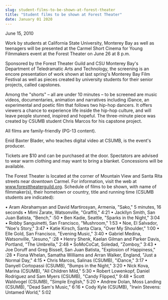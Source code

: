 ```yaml
---
slug: student-films-to-be-shown-at-forest-theater
title: "Student films to be shown at Forest Theater"
date: January 01 2020
---
```


<p>June 15, 2010
</p><p>Work by students at California State University, Monterey Bay as well as teenagers will be presented at the Carmel Short Cinema for Young Filmmakers event at the Forest Theater on June 26 at 8 p.m.
</p><p>Sponsored by the Forest Theater Guild and CSU Monterey Bay's Department of Teledramatic Arts and Technology, the screening is an encore presentation of work shown at last spring's Monterey Bay Film Festival as well as pieces created by university students for their senior projects, called capstones.
</p><p>Among the "shorts" – all are under 10 minutes – to be screened are music videos, documentaries, animation and narratives including iDance, an experimental and poetic film that follows two hip-hop dancers. It offers viewers a chance to experience life inside the hip-hop culture, and will leave people stunned, inspired and hopeful. The three-minute piece was created by CSUMB student Chris Marcos for his capstone project.
</p><p>All films are family-friendly (PG-13 content).
</p><p>Enid Baxter Blader, who teaches digital video at CSUMB, is the event's producer.
</p><p>Tickets are $10 and can be purchased at the door. Spectators are advised to wear warm clothing and may want to bring a blanket. Concessions will be available.
</p><p>The Forest Theater is located at the corner of Mountain View and Santa Rita streets near downtown Carmel. For information, visit the web at <a href="http://www.foresttheaterguild.org/">www.foresttheaterguild.org</a>. Schedule of films to be shown, with name of filmmaker(s), their hometown or country, title and running time (CSUMB students are indicated):
</p><p>• Aram Abrahamyan and David Martirosyan, Armenia, "Sako," 5 minutes, 16 seconds • Mimi Zarate, Watsonville, "Graffiti," 4:21 • Jackllyn Smith, San Juan Batista, "Bench," :50 • Ben Kadie, Seattle, "Sparks in the Night," 3:04 • Robby Sanguinetti, San Francisco, "Mushroom," 1:53 • Noe, El Salvador, "Noe's Story," 3:47 • Katie Kirsch, Santa Clara, "Over My Shoulder," 1:00 • Elle Gold, San Francisco, "Evening Music," 3:40 • Gabriel Medina, Watsonville, "Jesuno," :28 • Henry Shenk, Kaelan Gilman and Parker Davis, Portland, "The Umbrella," 2:48 • SoMoCoCat, Soledad, "Zomboy," 3:43 • Joe Doruff and Greg Bissell, San Juan Batista, "Explosion of Happiness," :28 • Fiona Whelan, Samatha Williams and Arran Walker, England, "Just a Normal Day," 4:15 • Chris Marcos, Salinas (CSUMB), "iDance," 3:17 • Danyell Cortopassi (CSUMB), "Bumps in the Night," 3:20 • Nick Kova, Marina (CSUMB), "All Children Mild," 5:30 • Robert Lowenkopf, Daniel Rodriguez and Sam Myers (CSUMB), "Candy Flipped," 9:48 • Scott Waldvogel (CSUMB), "Simple English," 5:20 • Andrew Dolan, Moss Landing (CSUMB), "Dead Sam's Music," 6:16 • Cody Kyle (CSUMB), "Irwin Stevens: Untamed World," 5:02
</p><p> 
</p><p> 
</p><p> 
</p><p> 
</p>
